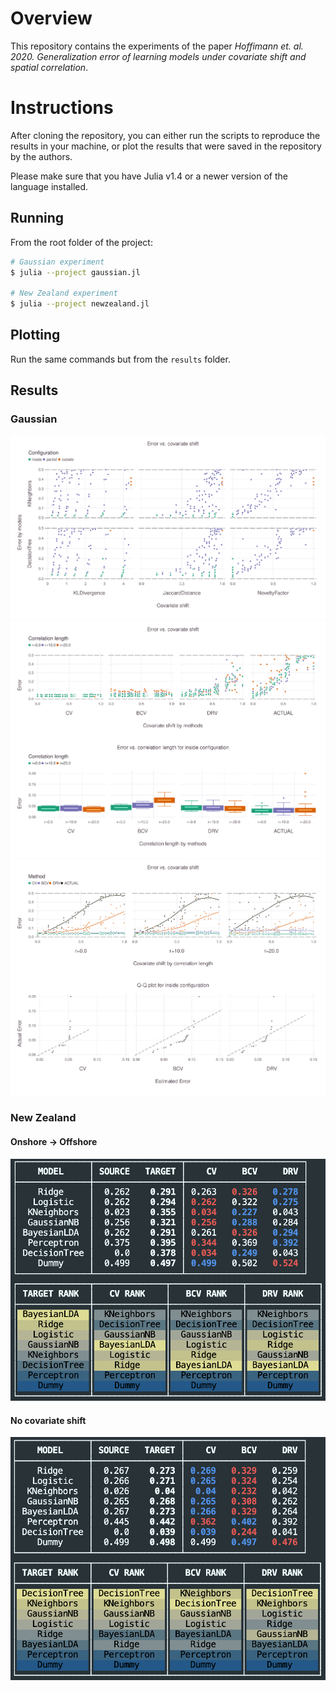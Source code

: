 # Overview

This repository contains the experiments of the paper
*Hoffimann et. al. 2020. Generalization error of learning
models under covariate shift and spatial correlation*.

# Instructions

After cloning the repository, you can either run the scripts
to reproduce the results in your machine, or plot the results
that were saved in the repository by the authors.

Please make sure that you have Julia v1.4 or a newer version of the language installed.

## Running

From the root folder of the project:

```bash
# Gaussian experiment
$ julia --project gaussian.jl

# New Zealand experiment
$ julia --project newzealand.jl
```

## Plotting

Run the same commands but from the `results` folder.

## Results

### Gaussian

![gaussian-plot1](results/gaussian-plot1.svg)
![gaussian-plot1](results/gaussian-plot2.svg)
![gaussian-plot1](results/gaussian-plot3.svg)

### New Zealand

#### Onshore -> Offshore

![newzealand-onoff](results/newzealand-onoff.png)

#### No covariate shift

![newzealand-noshift](results/newzealand-noshift.png)
